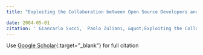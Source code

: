 ```yaml
---
title: "Exploiting the Collaboration between Open Source Developers and Research"

date: 2004-05-01
citation: ' Giancarlo Succi,  Paolo Zuliani, &quot;Exploiting the Collaboration between Open Source Developers and Research.&quot;, 2004.'
---
```

Use [Google Scholar](https://scholar.google.com/scholar?q=Exploiting+the+Collaboration+between+Open+Source+Developers+and+Research){:target="_blank"} for full citation